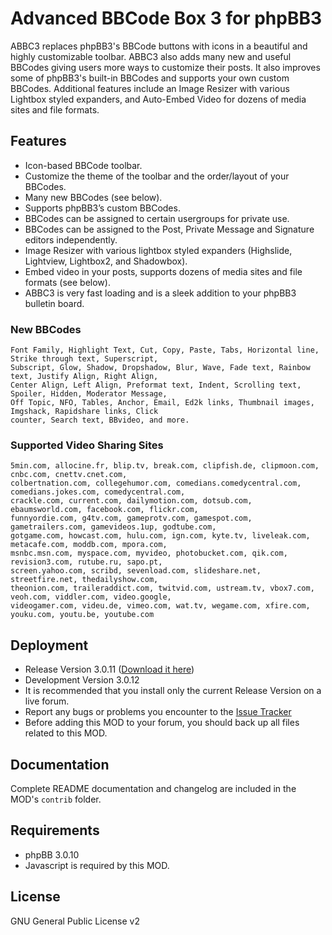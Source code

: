Advanced BBCode Box 3 for phpBB3
=================================

ABBC3 replaces phpBB3's BBCode buttons with icons in a beautiful and highly customizable toolbar. ABBC3 also adds many new and useful BBCodes giving users more ways to customize their posts. It also improves some of phpBB3's built-in BBCodes and supports your own custom BBCodes. Additional features include an Image Resizer with various Lightbox styled expanders, and Auto-Embed Video for dozens of media sites and file formats.


Features
--------

* Icon-based BBCode toolbar.
* Customize the theme of the toolbar and the order/layout of your BBCodes.
* Many new BBCodes (see below).
* Supports phpBB3’s custom BBCodes.
* BBCodes can be assigned to certain usergroups for private use.
* BBCodes can be assigned to the Post, Private Message and Signature editors independently.
* Image Resizer with various lightbox styled expanders (Highslide, Lightview, Lightbox2, and Shadowbox).
* Embed video in your posts, supports dozens of media sites and file formats (see below).
* ABBC3 is very fast loading and is a sleek addition to your phpBB3 bulletin board.


### New BBCodes

	Font Family, Highlight Text, Cut, Copy, Paste, Tabs, Horizontal line, Strike through text, Superscript,
	Subscript, Glow, Shadow, Dropshadow, Blur, Wave, Fade text, Rainbow text, Justify Align, Right Align,
	Center Align, Left Align, Preformat text, Indent, Scrolling text, Spoiler, Hidden, Moderator Message,
	Off Topic, NFO, Tables, Anchor, Email, Ed2k links, Thumbnail images, Imgshack, Rapidshare links, Click
	counter, Search text, BBvideo, and more.
 
### Supported Video Sharing Sites

	5min.com, allocine.fr, blip.tv, break.com, clipfish.de, clipmoon.com, cnbc.com, cnettv.cnet.com,
	colbertnation.com, collegehumor.com, comedians.comedycentral.com, comedians.jokes.com, comedycentral.com,
	crackle.com, current.com, dailymotion.com, dotsub.com, ebaumsworld.com, facebook.com, flickr.com,
	funnyordie.com, g4tv.com, gameprotv.com, gamespot.com, gametrailers.com, gamevideos.1up, godtube.com,
	gotgame.com, howcast.com, hulu.com, ign.com, kyte.tv, liveleak.com, metacafe.com, moddb.com, mpora.com,
	msnbc.msn.com, myspace.com, myvideo, photobucket.com, qik.com, revision3.com, rutube.ru, sapo.pt,
	screen.yahoo.com, scribd, sevenload.com, slideshare.net, streetfire.net, thedailyshow.com,
	theonion.com, traileraddict.com, twitvid.com, ustream.tv, vbox7.com, veoh.com, viddler.com, video.google,
	videogamer.com, videu.de, vimeo.com, wat.tv, wegame.com, xfire.com, youku.com, youtu.be, youtube.com


Deployment
----------

* Release Version 3.0.11 ([Download it here](http://www.phpbb.com/customise/db/mod/advanced_bbcode_box_3/)) 
* Development Version 3.0.12
* It is recommended that you install only the current Release Version on a live forum.
* Report any bugs or problems you encounter to the [Issue Tracker](http://github.com/VSEphpbb/Advanced-BBCode-Box-3/issues)
* Before adding this MOD to your forum, you should back up all files related to this MOD.


Documentation
-------------

Complete README documentation and changelog are included in the MOD's `contrib` folder.


Requirements
------------

* phpBB 3.0.10
* Javascript is required by this MOD.

License
-------

GNU General Public License v2
